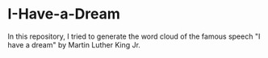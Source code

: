 # I-Have-a-Dream

In this repository, I tried to generate the word cloud of the famous speech "I have a dream" by Martin Luther King Jr.
